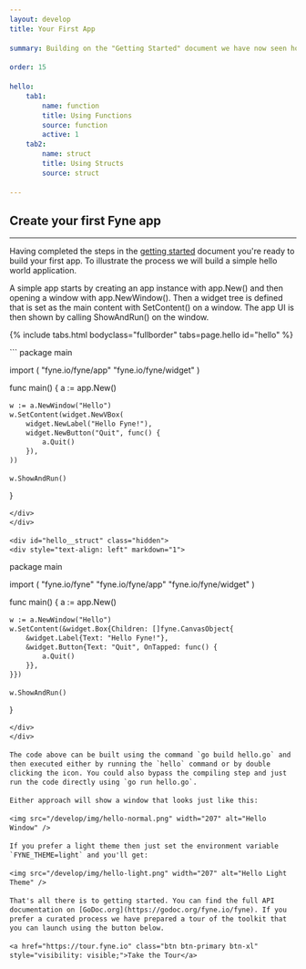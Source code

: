 ```yaml
---
layout: develop
title: Your First App

summary: Building on the "Getting Started" document we have now seen how to build and run a Fyne application. This code can be build for your desktop computer, any other desktop operating system and also iOS and Android devices.

order: 15

hello: 
    tab1:
        name: function
        title: Using Functions
        source: function
        active: 1
    tab2:
        name: struct
        title: Using Structs
        source: struct

---
```



## Create your first Fyne app
---

Having completed the steps in the [getting started](/develop/) document you're ready to build your first app. To illustrate the process we will build a simple hello world application.

A simple app starts by creating an app instance with app.New() and then opening a window with app.NewWindow(). Then a widget tree is defined that is set as the main content with SetContent() on a window. The app UI is then shown by calling ShowAndRun() on the window.

{% include tabs.html bodyclass="fullborder" tabs=page.hello id="hello" %}

<div id="hello__function" class="hidden">
<div style="text-align: left" markdown="1">
```
package main

import (
	"fyne.io/fyne/app"
	"fyne.io/fyne/widget"
)

func main() {
	a := app.New()

	w := a.NewWindow("Hello")
	w.SetContent(widget.NewVBox(
		widget.NewLabel("Hello Fyne!"),
		widget.NewButton("Quit", func() {
			a.Quit()
		}),
	))

	w.ShowAndRun()
}
```
</div>
</div>

<div id="hello__struct" class="hidden">
<div style="text-align: left" markdown="1">
```
package main

import (
	"fyne.io/fyne"
	"fyne.io/fyne/app"
	"fyne.io/fyne/widget"
)

func main() {
	a := app.New()

	w := a.NewWindow("Hello")
	w.SetContent(&widget.Box{Children: []fyne.CanvasObject{
		&widget.Label{Text: "Hello Fyne!"},
		&widget.Button{Text: "Quit", OnTapped: func() {
			a.Quit()
		}},
	}})

	w.ShowAndRun()
}
```
</div>
</div>

The code above can be built using the command `go build hello.go` and then executed either by running the `hello` command or by double clicking the icon. You could also bypass the compiling step and just run the code directly using `go run hello.go`.

Either approach will show a window that looks just like this:

<img src="/develop/img/hello-normal.png" width="207" alt="Hello Window" />

If you prefer a light theme then just set the environment variable `FYNE_THEME=light` and you'll get:

<img src="/develop/img/hello-light.png" width="207" alt="Hello Light Theme" />

That's all there is to getting started. You can find the full API documentation on [GoDoc.org](https://godoc.org/fyne.io/fyne). If you prefer a curated process we have prepared a tour of the toolkit that you can launch using the button below.

<a href="https://tour.fyne.io" class="btn btn-primary btn-xl" style="visibility: visible;">Take the Tour</a>


